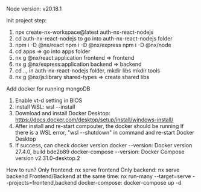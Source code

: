 Node version: v20.18.1

Init project step:
1. npx create-nx-workspace@latest auth-nx-react-nodejs
2. cd auth-nx-react-nodejs to go into auth-nx-react-nodejs folder
3. npm i -D @nx/react
    npm i -D @nx/express
    npm i -D @nx/node
4. cd apps => go into apps folder
5. nx g @nx/react:application frontend => frontend
6. nx g @nx/express:application backend => backend
7. cd .., in auth-nx-react-nodejs folder, 
    mkdir libs
    mkdir tools
8. nx g @nx/js:library shared-types => create shared libs

Add docker for running mongoDB
1. Enable vt-d setting in BIOS
2. install WSL: wsl --install
3. Download and install Docker Desktop: https://docs.docker.com/desktop/setup/install/windows-install/
4. After install and re-start compouter, the docker should be running
    If there is a WSL error, "wsl --shutdown" in command and re-start Docker Desktop
5. If success, can check docker version
    docker --version: Docker version 27.4.0, build bde2b89
    docker-compose --version: Docker Compose version v2.31.0-desktop.2


How to run?
Only frontend: nx serve frontend
Only backend: nx serve backend
Frontend/Backend at the same time: nx run-many --target=serve --projects=frontend,backend
docker-compose: docker-compose up -d
